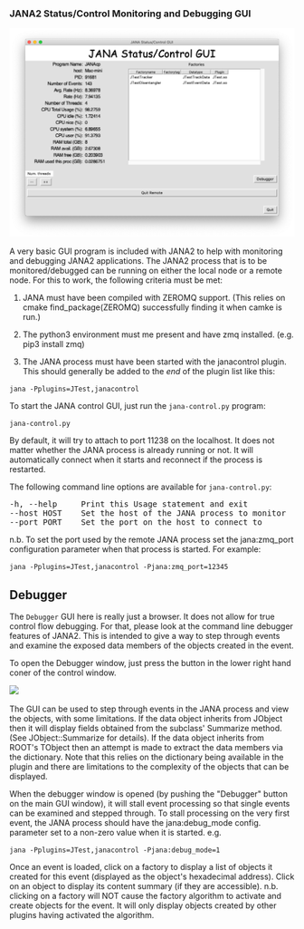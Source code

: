 ### JANA2 Status/Control Monitoring and Debugging GUI <!-- {docsify-ignore-all} -->

![JANA Status Control GUI](../_media/JANA_Status_Control_GUI.png)

A very basic GUI program is included with JANA2 to help with monitoring and debugging JANA2 applications.
The JANA2 process that is to be monitored/debugged can be
running on either the local node or a remote node. For this to work, the following criteria must be met:

1. JANA must have been compiled with ZEROMQ support. (This relies
   on cmake find_package(ZEROMQ) successfully finding it when camke
   is run.)

2. The python3 environment must me present and have zmq installed.
   (e.g. pip3 install zmq)

3. The JANA process must have been started with the janacontrol plugin.
   This should generally be added to the *end* of the plugin list
   like this:
   
```
jana -Pplugins=JTest,janacontrol
```

To start the JANA control GUI, just run the `jana-control.py` program:

```
jana-control.py
```

By default, it will try to attach to port 11238 on the localhost. It
does not matter whether the JANA process is already running or not.
It will automatically connect when it starts and reconnect if the process
is restarted.

The following command line options are available for `jana-control.py`:

<pre>
-h, --help     Print this Usage statement and exit
--host HOST    Set the host of the JANA process to monitor
--port PORT    Set the port on the host to connect to
</pre>

n.b. To set the port used by the remote JANA process set the
jana:zmq_port configuration parameter when that process is started.
For example:

```
jana -Pplugins=JTest,janacontrol -Pjana:zmq_port=12345
```

Debugger
--------------

The `Debugger` GUI here is really just a browser. It does not allow 
for true control flow debugging. For that, please look at the command line
debugger features of JANA2. This is intended to give a way to step
through events and examine the exposed data members of the objects
created in the event.

To open the Debugger window, just press the button in the lower
right hand coner of the control window.

![](images/JANA_Debugger_GUI.png)

The GUI can be used to step through events in the JANA process and
view the objects, with some limitations. If the data object inherits
from JObject then it will display fields obtained from the subclass'
Summarize method. (See JObject::Summarize for details). If the data
object inherits from ROOT's TObject then an attempt is made to extract
the data members via the dictionary. Note that this relies on the
dictionary being available in the plugin and there are limitations
to the complexity of the objects that can be displayed.

When the debugger window is opened (by pushing the "Debugger" button
on the main GUI window), it will stall event processing so that single
events can be examined and stepped through. To stall processing on the
very first event, the JANA process should have the jana:debug_mode
config. parameter set to a non-zero value when it is started. e.g.

```
jana -Pplugins=JTest,janacontrol -Pjana:debug_mode=1
```

Once an event is loaded, click on a factory to display a list of 
objects it created for this event (displayed as the object's hexadecimal
address). Click on an object to display its content summary (if they
are accessible). n.b. clicking on a factory will NOT cause the factory
algorithm to activate and create objects for the event. It will only
display objects created by other plugins having activated the algorithm.
